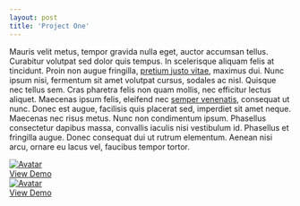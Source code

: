 ```yaml
---
layout: post
title: 'Project One'
---
```

Mauris velit metus, tempor gravida nulla eget, auctor accumsan tellus. Curabitur volutpat sed dolor quis tempus. In scelerisque aliquam felis at tincidunt. Proin non augue fringilla, [pretium justo vitae](#), maximus dui. Nunc ipsum nisi, fermentum sit amet volutpat cursus, sodales ac nisl. Quisque nec tellus sem. Cras pharetra felis non quam mollis, nec efficitur lectus aliquet. Maecenas ipsum felis, eleifend nec [semper venenatis](#), consequat ut nunc. Donec est augue, facilisis quis placerat sed, imperdiet sit amet neque. Maecenas nec risus metus. Nunc non condimentum ipsum. Phasellus consectetur dapibus massa, convallis iaculis nisi vestibulum id. Phasellus et fringilla augue. Donec consequat dui ut rutrum elementum. Aenean nisi arcu, ornare eu lacus vel, faucibus tempor tortor.

<div class="image-container">
  <a href="http://www.gratisography.com" target="_blank">
    <img src="https://images.weserv.nl/?url=https://dev.geanramos.com.br/portfolio-jekyll-theme/assets/img/projects/proj-1/dog.jpg&amp;w=600&amp;h=337&amp;output=webp&amp;q=80&amp;t=square" alt="Avatar" class="image" />
    <div class="overlay">
      <div class="text">View Demo <i class="fa fa-arrow-right" aria-hidden="true"></i></div>
    </div>
  </a>
</div>

<div class="image-container">
  <a href="http://www.gratisography.com" target="_blank">
    <img src="https://images.weserv.nl/?url=https://dev.geanramos.com.br/portfolio-jekyll-theme/assets/img/projects/proj-1/wall.jpg&w=600&h=337&output=webp&q=80&t=square" alt="Avatar" class="image" />
    <div class="overlay">
      <div class="text">View Demo <i class="fa fa-arrow-right" aria-hidden="true"></i></div>
    </div>
  </a>
</div>
